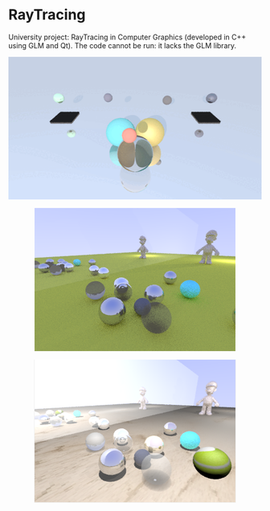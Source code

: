 # RayTracing
University project: RayTracing in Computer Graphics (developed in C++ using GLM and Qt). The code cannot be run: it lacks the GLM library.

<p align="center">
  <img src="/screenshots/escena-codi/escena-codi.gif?raw=true" alt="Escena Codi" />
</p>

<p align="center">
  <img src="/screenshots/tutorial4/finalScene.png?raw=true" alt="Luigi Petanca" />
</p>

<p align="center">
  <img src="/screenshots/tutorial4/finalSceneTextures.png?raw=true" alt="Luigi Petanca (on the beach)" />
</p>
